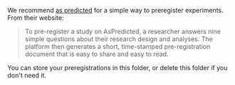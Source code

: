 We recommend [as predicted](aspredicted.org) for a simple way to preregister experiments. From their website: 

>  To pre-register a study on AsPredicted, a researcher answers nine simple questions about their research design and analyses. The platform then generates a short, time-stamped pre-registration document that is easy to share and easy to read. 

You can store your preregistrations in this folder, or delete this folder if you don't need it.